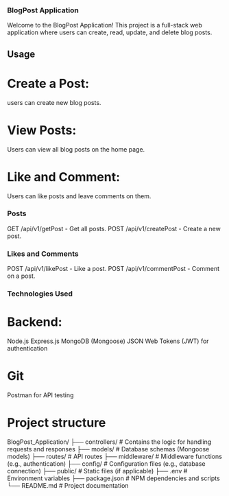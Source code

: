 ### BlogPost Application
Welcome to the BlogPost Application! 
This project is a full-stack web application where users can create, read, update, and delete blog posts. 

## Usage

# Create a Post:
users can create new blog posts.

# View Posts:
Users can view all blog posts on the home page.

# Like and Comment:
Users can like posts and leave comments on them.

### Posts
GET /api/v1/getPost - Get all posts.
POST /api/v1/createPost - Create a new post.

### Likes and Comments
POST /api/v1/likePost - Like a post.
POST /api/v1/commentPost - Comment on a post.

### Technologies Used

# Backend:
Node.js
Express.js
MongoDB (Mongoose)
JSON Web Tokens (JWT) for authentication

# Git
Postman for API testing

# Project structure
BlogPost_Application/
├── controllers/      # Contains the logic for handling requests and responses
├── models/           # Database schemas (Mongoose models)
├── routes/           # API routes
├── middleware/       # Middleware functions (e.g., authentication)
├── config/           # Configuration files (e.g., database connection)
├── public/           # Static files (if applicable)
├── .env              # Environment variables
├── package.json      # NPM dependencies and scripts
└── README.md         # Project documentation
